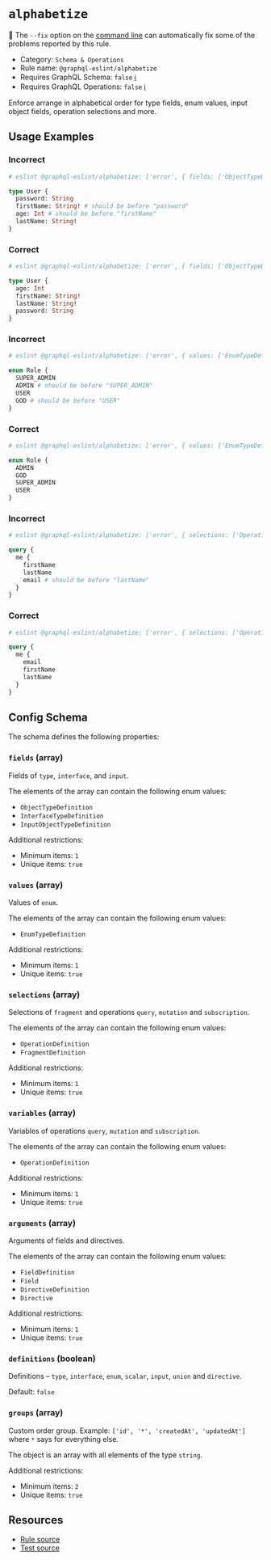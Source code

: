 # `alphabetize`

🔧 The `--fix` option on the
[command line](https://eslint.org/docs/user-guide/command-line-interface#--fix) can automatically
fix some of the problems reported by this rule.

- Category: `Schema & Operations`
- Rule name: `@graphql-eslint/alphabetize`
- Requires GraphQL Schema: `false` [ℹ️](../../README.md#extended-linting-rules-with-graphql-schema)
- Requires GraphQL Operations: `false`
  [ℹ️](../../README.md#extended-linting-rules-with-siblings-operations)

Enforce arrange in alphabetical order for type fields, enum values, input object fields, operation
selections and more.

## Usage Examples

### Incorrect

```graphql
# eslint @graphql-eslint/alphabetize: ['error', { fields: ['ObjectTypeDefinition'] }]

type User {
  password: String
  firstName: String! # should be before "password"
  age: Int # should be before "firstName"
  lastName: String!
}
```

### Correct

```graphql
# eslint @graphql-eslint/alphabetize: ['error', { fields: ['ObjectTypeDefinition'] }]

type User {
  age: Int
  firstName: String!
  lastName: String!
  password: String
}
```

### Incorrect

```graphql
# eslint @graphql-eslint/alphabetize: ['error', { values: ['EnumTypeDefinition'] }]

enum Role {
  SUPER_ADMIN
  ADMIN # should be before "SUPER_ADMIN"
  USER
  GOD # should be before "USER"
}
```

### Correct

```graphql
# eslint @graphql-eslint/alphabetize: ['error', { values: ['EnumTypeDefinition'] }]

enum Role {
  ADMIN
  GOD
  SUPER_ADMIN
  USER
}
```

### Incorrect

```graphql
# eslint @graphql-eslint/alphabetize: ['error', { selections: ['OperationDefinition'] }]

query {
  me {
    firstName
    lastName
    email # should be before "lastName"
  }
}
```

### Correct

```graphql
# eslint @graphql-eslint/alphabetize: ['error', { selections: ['OperationDefinition'] }]

query {
  me {
    email
    firstName
    lastName
  }
}
```

## Config Schema

The schema defines the following properties:

### `fields` (array)

Fields of `type`, `interface`, and `input`.

The elements of the array can contain the following enum values:

- `ObjectTypeDefinition`
- `InterfaceTypeDefinition`
- `InputObjectTypeDefinition`

Additional restrictions:

- Minimum items: `1`
- Unique items: `true`

### `values` (array)

Values of `enum`.

The elements of the array can contain the following enum values:

- `EnumTypeDefinition`

Additional restrictions:

- Minimum items: `1`
- Unique items: `true`

### `selections` (array)

Selections of `fragment` and operations `query`, `mutation` and `subscription`.

The elements of the array can contain the following enum values:

- `OperationDefinition`
- `FragmentDefinition`

Additional restrictions:

- Minimum items: `1`
- Unique items: `true`

### `variables` (array)

Variables of operations `query`, `mutation` and `subscription`.

The elements of the array can contain the following enum values:

- `OperationDefinition`

Additional restrictions:

- Minimum items: `1`
- Unique items: `true`

### `arguments` (array)

Arguments of fields and directives.

The elements of the array can contain the following enum values:

- `FieldDefinition`
- `Field`
- `DirectiveDefinition`
- `Directive`

Additional restrictions:

- Minimum items: `1`
- Unique items: `true`

### `definitions` (boolean)

Definitions – `type`, `interface`, `enum`, `scalar`, `input`, `union` and `directive`.

Default: `false`

### `groups` (array)

Custom order group. Example: `['id', '*', 'createdAt', 'updatedAt']` where `*` says for everything
else.

The object is an array with all elements of the type `string`.

Additional restrictions:

- Minimum items: `2`
- Unique items: `true`

## Resources

- [Rule source](https://github.com/B2o5T/graphql-eslint/tree/master/packages/plugin/src/rules/alphabetize.ts)
- [Test source](https://github.com/B2o5T/graphql-eslint/tree/master/packages/plugin/tests/alphabetize.spec.ts)
